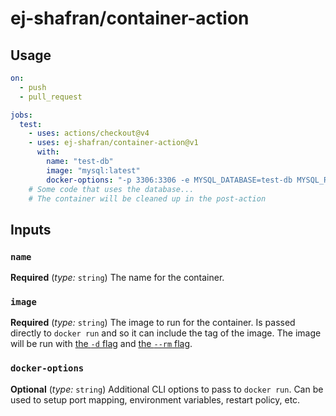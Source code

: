 # ej-shafran/container-action

## Usage

```yml
on:
  - push
  - pull_request

jobs:
  test:
    - uses: actions/checkout@v4
    - uses: ej-shafran/container-action@v1
      with:
        name: "test-db"
        image: "mysql:latest"
        docker-options: "-p 3306:3306 -e MYSQL_DATABASE=test-db MYSQL_ROOT_PASSWORD=test"
    # Some code that uses the database...
    # The container will be cleaned up in the post-action
```

## Inputs

### `name`

**Required** (_type:_ `string`) The name for the container.

### `image`

**Required** (_type:_ `string`) The image to run for the container. Is passed directly to `docker run` and so it can include the tag of the image. The image will be run with [the `-d` flag](https://docs.docker.com/reference/cli/docker/container/run/#detach) and [the `--rm` flag](https://docs.docker.com/reference/cli/docker/container/run/#rm).

### `docker-options`

**Optional** (_type:_ `string`) Additional CLI options to pass to `docker run`. Can be used to setup port mapping, environment variables, restart policy, etc.
